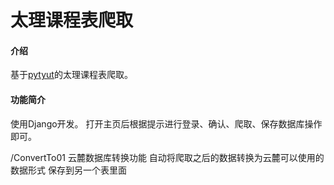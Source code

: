 # 太理课程表爬取

#### 介绍
基于[pytyut](https://gitee.com/jixiaob/pytyut)的太理课程表爬取。

#### 功能简介
使用Django开发。
打开主页后根据提示进行登录、确认、爬取、保存数据库操作即可。

/ConvertTo01
云麓数据库转换功能
自动将爬取之后的数据转换为云麓可以使用的数据形式
保存到另一个表里面